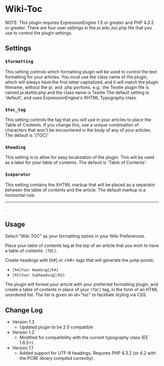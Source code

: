 # Wiki-Toc

NOTE: This plugin requires ExpressionEngine 1.5 or greater and PHP 4.3.2 or greater.
There are four user settings in the pi.wiki_toc.php file that you use to control the
plugin settings.

## Settings

### `$formatting`

This setting controls which formatting plugin will be used to control the text formatting for
your articles. You must use the class name of the plugin, which will always have the first
letter capitalized, and it will match the plugin filename, without the pi. and .php portions.
e.g.: the Textile plugin file is named pi.textile.php and the class name is Textile
The default setting is 'default', and uses ExpressionEngine's XHTML Typography class.

### `$toc_tag`

This setting controls the tag that you will use in your articles to place the Table of Contents.
If you change this, use a unique combination of characters that won't be encountered in the
body of any of your articles. The default is '[TOC]'

### `$heading`

This setting is to allow for easy localization of the plugin. This will be used as a
label for your table of contents. The default is 'Table of Contents'.

### `$separator`

This setting contains the XHTML markup that will be placed as a separator between the table of
contents and the article. The default markup is a horizontal rule: <hr />.

## Usage

Select "Wiki TOC" as your formatting option in your Wiki Preferences.

Place your table of contents tag at the top of an article that you wish to have a table of contents: `[TOC]`.

Create headings with [h#] or <h#> tags that will generate the jump points:
- `[h4]Your Heading[/h4]`
- `[h5]Your Subheading[/h5]`

The plugin will format your article with your preferred formatting plugin, and create a table of contents
in place of your `[TOC]` tag, in the form of an HTML unordered list. The list is given an id="toc" to
facilitate styling via CSS.

## Change Log 

- Version 1.3
	- Updated plugin to be 2.0 compatible
- Version 1.2
	- Modified for compatibility with the current typography class (EE 1.6.5+).
- Version 1.1
	- Added support for UTF-8 headings. Requires PHP 4.3.2 (or 4.2 with the PCRE library
compiled correctly).
